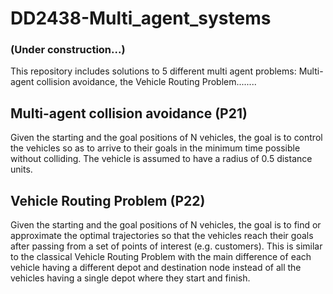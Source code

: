 # DD2438-Multi_agent_systems 

### (Under construction...)
This repository includes solutions to 5 different multi agent problems: Multi-agent collision avoidance,
the Vehicle Routing Problem........


## Multi-agent collision avoidance (P21)
Given the starting and the goal positions of N vehicles, the goal is to control the vehicles so as to arrive to their goals
in the minimum time possible without colliding. The vehicle is assumed to have a radius of 0.5 distance units.


## Vehicle Routing Problem (P22)
Given the starting and the goal positions of N vehicles, the goal is to find or approximate the optimal trajectories so that the vehicles reach their goals after passing from a set of points of interest (e.g. customers). This is similar to the classical Vehicle Routing Problem with the main difference of each vehicle having a different depot and destination node instead of all the vehicles having a single depot where they start and finish.
